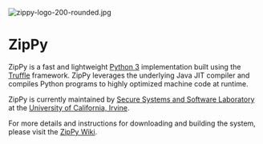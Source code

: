 ![zippy-logo-200-rounded.jpg](https://bitbucket.org/repo/o5E6dr/images/3337486587-zippy-logo-200-rounded.jpg)
# ZipPy #

ZipPy is a fast and lightweight [Python 3](https://www.python.org/) implementation built using the [Truffle](http://openjdk.java.net/projects/graal/) framework. ZipPy leverages the underlying Java JIT compiler and compiles Python programs to highly optimized machine code at runtime.

ZipPy is currently maintained by [Secure Systems and Software Laboratory](https://ssllab.org) at the ​[University of California, Irvine](http://www.uci.edu/).

For more details and instructions for downloading and building the system, please visit the [ZipPy Wiki](https://bitbucket.org/ssllab/zippy/wiki).